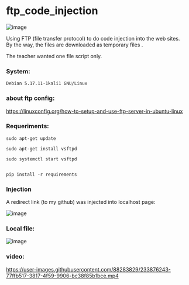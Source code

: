 # ftp_code_injection

![image](https://user-images.githubusercontent.com/88283829/233858587-19741cb9-2e27-424f-98cf-352660dcba35.png)


Using FTP (file transfer protocol) to do code injection into the web sites.<br>
By the way, the files are downloaded as temporary files .

The teacher wanted one file script only.

### System: 

    Debian 5.17.11-1kali1 GNU/Linux
    
### about ftp config:

https://linuxconfig.org/how-to-setup-and-use-ftp-server-in-ubuntu-linux
    
### Requeriments:


    sudo apt-get update

    sudo apt-get install vsftpd
  
    sudo systemctl start vsftpd


    pip install -r requirements
    
   
### Injection

A redirect link (to my github) was injected into localhost page:

![image](https://user-images.githubusercontent.com/88283829/233857673-f495bd6b-f150-4c74-bbb3-8f3abcaa55cf.png)

### Local file:

![image](https://user-images.githubusercontent.com/88283829/233858495-cb7cfa5c-7f43-4540-bddd-fe0b7a47ee8f.png)


### video:



https://user-images.githubusercontent.com/88283829/233876243-77ffb517-3817-4f59-9906-bc38f85b1bce.mp4


